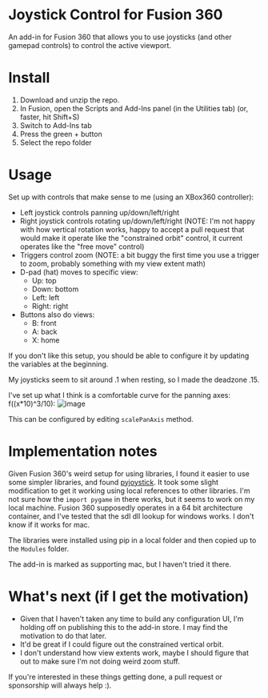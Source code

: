 # Joystick Control for Fusion 360

An add-in for Fusion 360 that allows you to use joysticks (and other gamepad controls) to control the active viewport.

# Install

1. Download and unzip the repo.
2. In Fusion, open the Scripts and Add-Ins panel (in the Utilities tab) (or, faster, hit Shift+S)
3. Switch to Add-Ins tab
4. Press the green + button
5. Select the repo folder

# Usage

Set up with controls that make sense to me (using an XBox360 controller):
 - Left joystick controls panning up/down/left/right
 - Right joystick controls rotating up/down/left/right (NOTE: I'm not happy with how vertical rotation works, happy to accept a pull request that would make it operate like the "constrained orbit" control, it current operates like the "free move" control)
 - Triggers control zoom (NOTE: a bit buggy the first time you use a trigger to zoom, probably something with my view extent math)
 - D-pad (hat) moves to specific view:
   - Up: top
   - Down: bottom
   - Left: left
   - Right: right
 - Buttons also do views:
   - B: front
   - A: back
   - X: home
  
If you don't like this setup, you should be able to configure it by updating the variables at the beginning.

My joysticks seem to sit around .1 when resting, so I made the deadzone .15.

I've set up what I think is a comfortable curve for the panning axes: f((x*10)^3/10): ![image](https://github.com/user-attachments/assets/0fcb9818-7a36-49ad-83e3-5b76f7aa17c7)

This can be configured by editing `scalePanAxis` method.

# Implementation notes

Given Fusion 360's weird setup for using libraries, I found it easier to use some simpler libraries, and found [pyjoystick](https://github.com/justengel/pyjoystick). It took some slight modification to get it working using local references to other libraries. I'm not sure how the `import pygame` in there works, but it seems to work on my local machine. Fusion 360 supposedly operates in a 64 bit architecture container, and I've tested that the sdl dll lookup for windows works. I don't know if it works for mac.

The libraries were installed using pip in a local folder and then copied up to the `Modules` folder.

The add-in is marked as supporting mac, but I haven't tried it there.

# What's next (if I get the motivation)

- Given that I haven't taken any time to build any configuration UI, I'm holding off on publishing this to the add-in store. I may find the motivation to do that later.
- It'd be great if I could figure out the constrained vertical orbit.
- I don't understand how view extents work, maybe I should figure that out to make sure I'm not doing weird zoom stuff.

If you're interested in these things getting done, a pull request or sponsorship will always help :).
